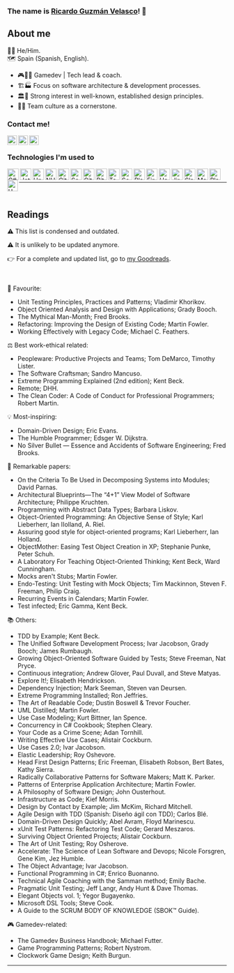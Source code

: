 ### The name is [Ricardo Guzmán Velasco][linkedin]! 👋

## About me

🏳️‍🌈 He/Him.  
🗺 Spain (Spanish, English).

- 🎮👨‍💻 Gamedev | Tech lead & coach. 
- 🏗️🏭 Focus on software architecture & development processes.  
- 🏛️🗼 Strong interest in well-known, established design principles.  
- 👥🤝 Team culture as a cornerstone.

### Contact me!
[<img align="left" alt="codeSTACKr | LinkedIn" width="22px" src="https://cdn.jsdelivr.net/npm/simple-icons@v3/icons/gmail.svg" />][gmail]
[<img align="left" alt="codeSTACKr | LinkedIn" width="22px" src="https://cdn.jsdelivr.net/npm/simple-icons@v3/icons/linkedin.svg" />][linkedin]
[<img align="left" alt="codeSTACKr | Twitter" width="22px" src="https://cdn.jsdelivr.net/npm/simple-icons@v3/icons/twitter.svg" />][twitter]

[gmail]: mailto:guzmanvelascoricardo@gmail.com?subject=HiFromGitHub
[linkedin]: https://linkedin.com/in/r-g-v
[twitter]: https://twitter.com/RGVgamedev

<br />

### Technologies I'm used to

<img align="left" width="26px" height="26px" title="C#" alt="C#" src="https://www.freeiconspng.com/uploads/c-logo-icon-18.png" />
<img align="left" width="26px" height="26px" title="Jetbrains Rider" alt="Jetbrains Rider" src="https://resources.jetbrains.com/storage/products/rider/img/meta/rider_logo_300x300.png" />
<img align="left" width="26px" height="26px" title="Unity" alt="Unity" src="https://cdn.worldvectorlogo.com/logos/unity-69.svg" />
<img align="left" width="26px" height="26px" title="NUnit" alt="NUnit" src="https://avatars.githubusercontent.com/u/2678858?s=280&v=4" />
<img align="left" width="26px" height="26px" title="Git" alt="Git" src="https://iconape.com/wp-content/png_logo_vector/git-icon.png" />
<img align="left" width="26px" height="26px" title="Attlasian SourceTree" alt="SourceTree" src="https://progsoft.net/images/sourcetree-icon-61d5ac298896aa69ee5840f8e8344b79aa74102b.png" />
<img align="left" width="26px" height="26px" title="GitHub" alt="GitHub" src="https://upload.wikimedia.org/wikipedia/commons/thumb/9/91/Octicons-mark-github.svg/2048px-Octicons-mark-github.svg.png" />
<img align="left" width="26px" height="26px" title="Attlasian BitBucket" alt="BitBucket" src="https://upload.wikimedia.org/wikipedia/commons/thumb/0/0e/Bitbucket-blue-logomark-only.svg/1200px-Bitbucket-blue-logomark-only.svg.png" />
<img align="left" width="26px" height="26px" title="TeamCity" alt="TeamCity" src="https://upload.wikimedia.org/wikipedia/commons/8/8e/TeamCity_Icon.png" />
<img align="left" width="26px" height="26px" title="Sonar" alt="Sonar" src="https://sastdumaneproappgwweb.z6.web.core.windows.net/imgs/sonarLogo.png" />
<img align="left" width="26px" height="26px" title="Playfab" alt="Playfab" src="https://www.nuget.org/profiles/PlayFab/avatar?imageSize=512" />
<img align="left" width="26px" height="26px" title="Firebase" alt="Firebase" src="https://img.icons8.com/color/452/firebase.png" />
<img align="left" width="26px" height="26px" title="Hack&Plan" alt="Hack&Plan" src="https://bricebelkadi.gallerycdn.vsassets.io/extensions/bricebelkadi/hacknplan/1.0.2/1606670551381/Microsoft.VisualStudio.Services.Icons.Default" />
<img align="left" width="26px" height="26px" title="Attlasian Jira" alt="Jira" src="https://user-images.githubusercontent.com/11347395/130452913-93ffb477-ca80-4965-b271-6409303f9fd3.png" />
<img align="left" width="26px" height="26px" title="Slack" alt="Slack" src="https://static.surveysparrow.com/site/assets/integrations/inner/slack.png" />
<img align="left" width="26px" height="26px" title="MarkDown" alt="MarkDown" src="https://user-images.githubusercontent.com/11347395/130453553-322c1932-e148-461e-b62f-c103f564b9b5.png" />
<img align="left" width="26px" height="26px" title="PlantUML" alt="PlantUML" src="https://plugins.jetbrains.com/files/7017/122599/icon/pluginIcon.svg" />
<img align="left" width="24px" height="26px" title="UML" alt="UML" src="https://joanpaon.files.wordpress.com/2013/05/uml-symbol.gif" />

<br />

---

<br />

## Readings

⚠️ This list is condensed and outdated.

⚠️ It is unlikely to be updated anymore.

👉 For a complete and updated list, go to [my Goodreads](https://www.goodreads.com/review/list/167525924-ricardo-guzm-n-velasco?shelf=read).

 &nbsp;

💎 Favourite:
- Unit Testing Principles, Practices and Patterns; Vladimir Khorikov.
- Object Oriented Analysis and Design with Applications; Grady Booch.
- The Mythical Man-Month; Fred Brooks.
- Refactoring: Improving the Design of Existing Code; Martin Fowler. 
- Working Effectively with Legacy Code; Michael C. Feathers.

⚖️ Best work-ethical related:
- Peopleware: Productive Projects and Teams; Tom DeMarco, Timothy Lister.
- The Software Craftsman; Sandro Mancuso.
- Extreme Programming Explained (2nd edition); Kent Beck.
- Remote; DHH.
- The Clean Coder: A Code of Conduct for Professional Programmers; Robert Martin. 

💡 Most-inspiring:
- Domain-Driven Design; Eric Evans.
- The Humble Programmer; Edsger W. Dijkstra.
- No Silver Bullet — Essence and Accidents of Software Engineering; Fred Brooks.

📃 Remarkable papers:
- On the Criteria To Be Used in Decomposing Systems into Modules; David Parnas.
- Architectural Blueprints—The “4+1” View Model of Software Architecture; Philippe Kruchten.
- Programming with Abstract Data Types; Barbara Liskov.
- Object-Oriented Programming: An Objective Sense of Style; Karl Lieberherr, Ian IIolland, A. Riel.
- Assuring good style for object-oriented programs; Karl Lieberherr, Ian Holland.
- ObjectMother: Easing Test Object Creation in XP; Stephanie Punke, Peter Schuh.
- A Laboratory For Teaching Object-Oriented Thinking; Kent Beck, Ward Cunningham.
- Mocks aren't Stubs; Martin Fowler. 
- Endo-Testing: Unit Testing with Mock Objects; Tim Mackinnon, Steven F. Freeman, Philip Craig. 
- Recurring Events in Calendars; Martin Fowler.
- Test infected; Eric Gamma, Kent Beck. 

📚 Others:
- TDD by Example; Kent Beck.
- The Unified Software Development Process; Ivar Jacobson, Grady Booch; James Rumbaugh.
- Growing Object-Oriented Software Guided by Tests; Steve Freeman, Nat Pryce.
- Continuous integration; Andrew Glover, Paul Duvall, and Steve Matyas.
- Explore It!; Elisabeth Hendrickson.
- Dependency Injection; Mark Seeman, Steven van Deursen.
- Extreme Programming Installed; Ron Jeffries.
- The Art of Readable Code; Dustin Boswell & Trevor Foucher.
- UML Distilled; Martin Fowler.
- Use Case Modeling; Kurt Bittner, Ian Spence.
- Concurrency in C# Cookbook; Stephen Cleary.
- Your Code as a Crime Scene; Adan Tornhill.
- Writing Effective Use Cases; Alistair Cockburn.
- Use Cases 2.0; Ivar Jacobson.
- Elastic Leadership; Roy Oshevore.
- Head First Design Patterns; Eric Freeman, Elisabeth Robson, Bert Bates, Kathy Sierra.
- Radically Collaborative Patterns for Software Makers; Matt K. Parker.
- Patterns of Enterprise Application Architecture; Martin Fowler.
- A Philosophy of Software Design; John Ousterhout.
- Infrastructure as Code; Kief Morris.
- Design by Contact by Example; Jim McKim, Richard Mitchell.
- Agile Design with TDD (Spanish: Diseño ágil con TDD); Carlos Blé. 
- Domain-Driven Design Quickly; Abel Avram, Floyd Marinescu.
- xUnit Test Patterns: Refactoring Test Code; Gerard Meszaros.
- Surviving Object Oriented Projects; Alistair Cockburn. 
- The Art of Unit Testing; Roy Osherove.
- Accelerate: The Science of Lean Software and Devops; Nicole Forsgren, Gene Kim, Jez Humble.
- The Object Advantage; Ivar Jacobson.
- Functional Programming in C#; Enrico Buonanno.
- Technical Agile Coaching with the Samman method; Emily Bache.
- Pragmatic Unit Testing; Jeff Langr, Andy Hunt & Dave Thomas. 
- Elegant Objects vol. 1; Yegor Bugayenko.
- Microsoft DSL Tools; Steve Cook.
- A Guide to the SCRUM BODY OF KNOWLEDGE (SBOK™ Guide).

🎮 Gamedev-related:
- The Gamedev Business Handbook; Michael Futter.
- Game Programming Patterns; Robert Nystrom.
- Clockwork Game Design; Keith Burgun.

---

<br />
